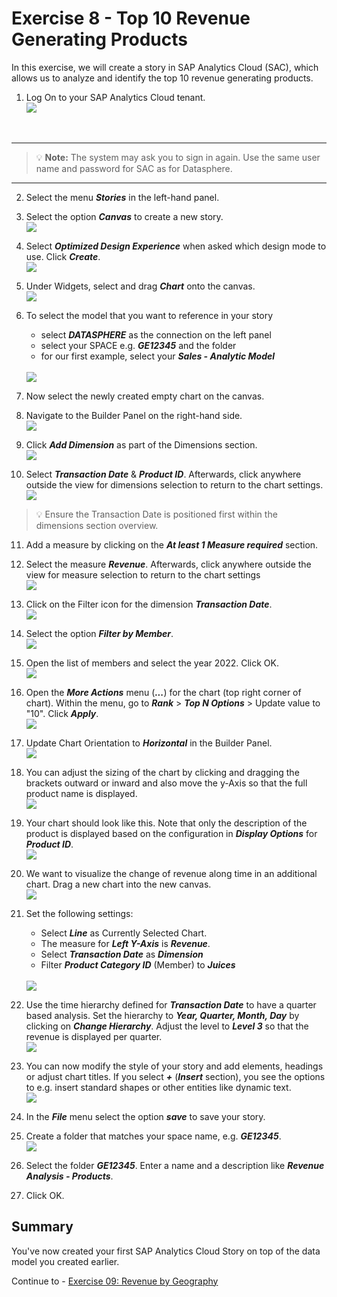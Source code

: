 # Exercise 8 - Top 10 Revenue Generating Products

In this exercise, we will create a story in SAP Analytics Cloud (SAC), which allows us to analyze and identify the top 10 revenue generating products.

1. Log On to your SAP Analytics Cloud tenant.
<br>![](images/00_00_0221.png) 
<br>

---

>:bulb: **Note:** The system may ask you to sign in again. Use the same user name and password for SAC as for Datasphere.

---

2. Select the menu ***Stories*** in the left-hand panel.

3. Select the option ***Canvas*** to create a new story.
<br>![](images/00_00_0201.png) 

4. Select ***Optimized Design Experience*** when asked which design mode to use. Click ***Create***.
<br>![](images/00_00_0222.png) 

5. Under Widgets, select and drag ***Chart*** onto the canvas.
<br>![](images/00_00_0204.png)

6. To select the model that you want to reference in your story<br><ul><li>select ***DATASPHERE*** as the connection on the left panel</li><li>select your SPACE e.g. ***GE12345*** and the folder</li><li>for our first example, select your ***Sales - Analytic Model***</li></ul>
<br>![](images/00_00_0205.png)

7. Now select the newly created empty chart on the canvas.

8. Navigate to the Builder Panel on the right-hand side.
<br>![](images/00_00_0203.png) 


9. Click ***Add Dimension*** as part of the Dimensions section.
<br>![](images/00_00_0209.png) 

10. Select ***Transaction Date*** & ***Product ID***. Afterwards, click anywhere outside the view for dimensions selection to return to the chart settings.
<br>![](images/00_00_0202.png)
>:bulb: Ensure the Transaction Date is positioned first within the dimensions section overview.  

11. Add a measure by clicking on the ***At least 1 Measure required*** section.

12. Select the measure ***Revenue***. Afterwards, click anywhere outside the view for measure selection to return to the chart settings
<br>![](images/00_00_0210.png)

13. Click on the Filter icon for the dimension ***Transaction Date***. 
<br>![](images/00_00_0206.png) 

14. Select the option ***Filter by Member***.
<br>![](images/00_00_0215.png) 

15. Open the list of members and select the year 2022. Click OK.
<br>![](images/00_00_0216_2.png)

16. Open the ***More Actions*** menu (***...***) for the chart (top right corner of chart). Within the menu, go to ***Rank*** > ***Top N Options*** > Update value to "10". Click ***Apply***.
<br>![](images/00_00_0220.png)

17. Update Chart Orientation to ***Horizontal*** in the Builder Panel.
<br>![](images/00_00_0226.png)

18. You can adjust the sizing of the chart by clicking and dragging the brackets outward or inward and also move the y-Axis so that the full product name is displayed.
<br>![](images/00_00_0223.png)

19. Your chart should look like this. Note that only the description of the product is displayed based on the configuration in ***Display Options*** for ***Product ID***.
<br>![](images/00_00_0225.png) 

20. We want to visualize the change of revenue along time in an additional chart. Drag a new chart into the new canvas.
<br>![](images/00_00_0228.png) 

21. Set the following settings:<br> <ul><li>Select ***Line*** as Currently Selected Chart.</li><li>The measure for ***Left Y-Axis*** is ***Revenue***.</li><li>Select ***Transaction Date*** as ***Dimension***</li><li>Filter ***Product Category ID*** (Member) to ***Juices***</li></ul>
<br>![](images/00_00_0229.png) 

22. Use the time hierarchy defined for ***Transaction Date*** to have a quarter based analysis. Set the hierarchy to ***Year, Quarter, Month, Day*** by clicking on ***Change Hierarchy***. Adjust the level to ***Level 3*** so that the revenue is displayed per quarter.
<br>![](images/00_00_0232.png) 

23. You can now modify the style of your story and add elements, headings or adjust chart titles. If you select ***+*** (***Insert*** section), you see the options to e.g. insert standard shapes or other entities like dynamic text.
<br>![](images/00_00_0233.png) 

24. In the ***File*** menu select the option ***save*** to save your story.

25. Create a folder that matches your space name,  e.g. ***GE12345***.
<br>![](images/00_00_0224.png) 

26. Select the folder ***GE12345***. Enter a name and a description like ***Revenue Analysis - Products***.

27. Click OK.

## Summary

You've now created your first SAP Analytics Cloud Story on top of the data model you created earlier. 

Continue to - [Exercise 09: Revenue by Geography ](../ex09/README.md)

